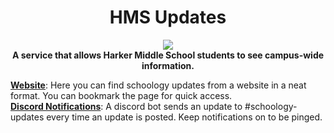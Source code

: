 <h1 align="center">HMS Updates</h1>
<p align="center">
  <a href="https://discord.com/invite/CJAXbAQEFv">
    <img src="https://img.shields.io/discord/771750717492297769?color=blue&label=discord"><br>
  </a>
  <b>A service that allows Harker Middle School students to see campus-wide information.</b>  
  <br>
</p>

[**Website**](https://harker-updates.herokuapp.com/): 
Here you can find schoology updates from a website in a neat format. You can bookmark the page for quick access. \
[**Discord Notifications**](https://discord.com/invite/CJAXbAQEFv): 
A discord bot sends an update to #schoology-updates every time an update is posted. Keep notifications on to be pinged.
